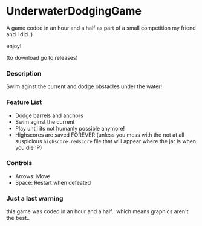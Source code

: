 # UnderwaterDodgingGame

A game coded in an hour and a half as part of a small competition my friend and I did :)

enjoy!

(to download go to releases)

### Description
Swim aginst the current and dodge obstacles under the water!

### Feature List

* Dodge barrels and anchors
* Swim aginst the current
* Play until its not humanly possible anymore!
* Highscores are saved FOREVER (unless you mess with the not at all suspicious `highscore.redscore` file that will appear where the jar is when you die :P)

### Controls
* Arrows: Move
* Space: Restart when defeated


### Just a last warning
this game was coded in an hour and a half.. which means graphics aren't the best..

